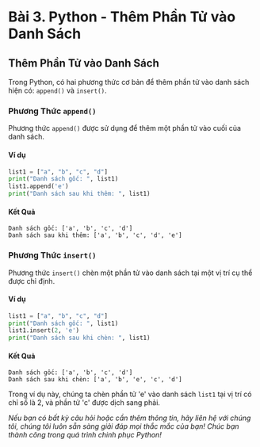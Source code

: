 # Bài 3. Python - Thêm Phần Tử vào Danh Sách

## Thêm Phần Tử vào Danh Sách

Trong Python, có hai phương thức cơ bản để thêm phần tử vào danh sách hiện có: `append()` và `insert()`.

### Phương Thức `append()`

Phương thức `append()` được sử dụng để thêm một phần tử vào cuối của danh sách.

#### Ví dụ

```python
list1 = ["a", "b", "c", "d"]
print("Danh sách gốc: ", list1)
list1.append('e')
print("Danh sách sau khi thêm: ", list1)
```

#### Kết Quả

```
Danh sách gốc: ['a', 'b', 'c', 'd']
Danh sách sau khi thêm: ['a', 'b', 'c', 'd', 'e']
```

### Phương Thức `insert()`

Phương thức `insert()` chèn một phần tử vào danh sách tại một vị trí cụ thể được chỉ định.

#### Ví dụ

```python
list1 = ["a", "b", "c", "d"]
print("Danh sách gốc: ", list1)
list1.insert(2, 'e')
print("Danh sách sau khi chèn: ", list1)
```

#### Kết Quả

```
Danh sách gốc: ['a', 'b', 'c', 'd']
Danh sách sau khi chèn: ['a', 'b', 'e', 'c', 'd']
```

Trong ví dụ này, chúng ta chèn phần tử 'e' vào danh sách `list1` tại vị trí có chỉ số là 2, và phần tử 'c' được dịch sang phải.

*Nếu bạn có bất kỳ câu hỏi hoặc cần thêm thông tin, hãy liên hệ với chúng tôi, chúng tôi luôn sẵn sàng giải đáp mọi thắc mắc của bạn! Chúc bạn thành công trong quá trình chinh phục Python!*
